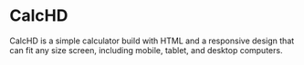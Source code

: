 CalcHD
======

CalcHD is a simple calculator build with HTML and a responsive design that can fit any size screen, including mobile, tablet, and desktop computers.

